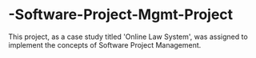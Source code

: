 # -Software-Project-Mgmt-Project
This project, as a case study titled 'Online Law System', was assigned to implement the concepts of Software Project Management.
